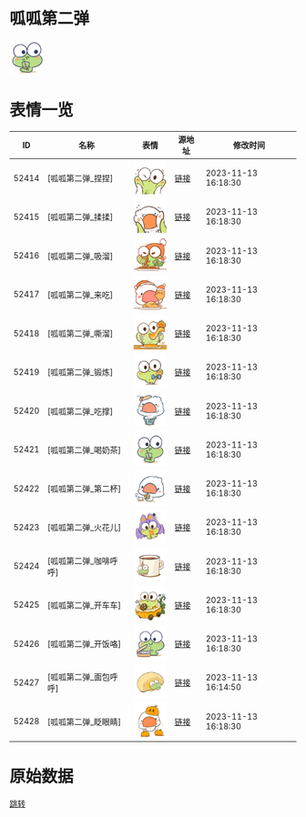 # 呱呱第二弹

<img src="./cover.png" height="60" alt="cover" />

# 表情一览

|ID|名称|表情|源地址|修改时间|
|----|----|----|----|----|
|52414|[呱呱第二弹_捏捏]|<img src="./pic/052414_%5B呱呱第二弹_捏捏%5D.png" height="60" alt="捏捏"/>|[链接](https://i0.hdslb.com/bfs/garb/92a72fe5a07c42482eb09f9135e061101449bc41.png)|2023-11-13 16:18:30|
|52415|[呱呱第二弹_揉揉]|<img src="./pic/052415_%5B呱呱第二弹_揉揉%5D.png" height="60" alt="揉揉"/>|[链接](https://i0.hdslb.com/bfs/garb/6641b9ad258a013136b7295bc1af6b866f2f52ce.png)|2023-11-13 16:18:30|
|52416|[呱呱第二弹_吸溜]|<img src="./pic/052416_%5B呱呱第二弹_吸溜%5D.png" height="60" alt="吸溜"/>|[链接](https://i0.hdslb.com/bfs/garb/2d1872b1eea627f4abe7b50d7bc532a62476a365.png)|2023-11-13 16:18:30|
|52417|[呱呱第二弹_来吃]|<img src="./pic/052417_%5B呱呱第二弹_来吃%5D.png" height="60" alt="来吃"/>|[链接](https://i0.hdslb.com/bfs/garb/de01bbba37ace2691e4c941ed8fc3eb020dfd598.png)|2023-11-13 16:18:30|
|52418|[呱呱第二弹_嘶溜]|<img src="./pic/052418_%5B呱呱第二弹_嘶溜%5D.png" height="60" alt="嘶溜"/>|[链接](https://i0.hdslb.com/bfs/garb/4a66d8fba8aee5d7cc32e22bf7c303cf2b8260b7.png)|2023-11-13 16:18:30|
|52419|[呱呱第二弹_锻炼]|<img src="./pic/052419_%5B呱呱第二弹_锻炼%5D.png" height="60" alt="锻炼"/>|[链接](https://i0.hdslb.com/bfs/garb/a8f7968f533c5923faa7e5b2990ee94c63844dd8.png)|2023-11-13 16:18:30|
|52420|[呱呱第二弹_吃撑]|<img src="./pic/052420_%5B呱呱第二弹_吃撑%5D.png" height="60" alt="吃撑"/>|[链接](https://i0.hdslb.com/bfs/garb/599c83e00bca5ccfbc894de39151e6b1ed7d132f.png)|2023-11-13 16:18:30|
|52421|[呱呱第二弹_喝奶茶]|<img src="./pic/052421_%5B呱呱第二弹_喝奶茶%5D.png" height="60" alt="喝奶茶"/>|[链接](https://i0.hdslb.com/bfs/garb/2a2a18997004adc5121a3822a422c3b4c8280ae0.png)|2023-11-13 16:18:30|
|52422|[呱呱第二弹_第二杯]|<img src="./pic/052422_%5B呱呱第二弹_第二杯%5D.png" height="60" alt="第二杯"/>|[链接](https://i0.hdslb.com/bfs/garb/c53fc5565b44162ed031d7d8a9f4caad402bf051.png)|2023-11-13 16:18:30|
|52423|[呱呱第二弹_火花儿]|<img src="./pic/052423_%5B呱呱第二弹_火花儿%5D.png" height="60" alt="火花儿"/>|[链接](https://i0.hdslb.com/bfs/garb/eeee03470b1804d6bec9d363845a2c6d5f29048e.png)|2023-11-13 16:18:30|
|52424|[呱呱第二弹_咖啡呼呼]|<img src="./pic/052424_%5B呱呱第二弹_咖啡呼呼%5D.png" height="60" alt="咖啡呼呼"/>|[链接](https://i0.hdslb.com/bfs/garb/0b16d84094881604dc66a9c99d089ce36cf51712.png)|2023-11-13 16:18:30|
|52425|[呱呱第二弹_开车车]|<img src="./pic/052425_%5B呱呱第二弹_开车车%5D.png" height="60" alt="开车车"/>|[链接](https://i0.hdslb.com/bfs/garb/b15ae6fa9703919ff5a811a79e2bba52202e5f4b.png)|2023-11-13 16:18:30|
|52426|[呱呱第二弹_开饭咯]|<img src="./pic/052426_%5B呱呱第二弹_开饭咯%5D.png" height="60" alt="开饭咯"/>|[链接](https://i0.hdslb.com/bfs/garb/b2ec6f27306ce60150c277395c73b1c6e1856891.png)|2023-11-13 16:18:30|
|52427|[呱呱第二弹_面包呼呼]|<img src="./pic/052427_%5B呱呱第二弹_面包呼呼%5D.png" height="60" alt="面包呼呼"/>|[链接](https://i0.hdslb.com/bfs/garb/279eebca11c26e2bed78766d14a8b89133213ee6.png)|2023-11-13 16:14:50|
|52428|[呱呱第二弹_眨眼睛]|<img src="./pic/052428_%5B呱呱第二弹_眨眼睛%5D.png" height="60" alt="眨眼睛"/>|[链接](https://i0.hdslb.com/bfs/garb/3b9622695f5a0347ac92344ced55544a8a7662b5.png)|2023-11-13 16:18:30|

# 原始数据

[跳转](./raw.json)


